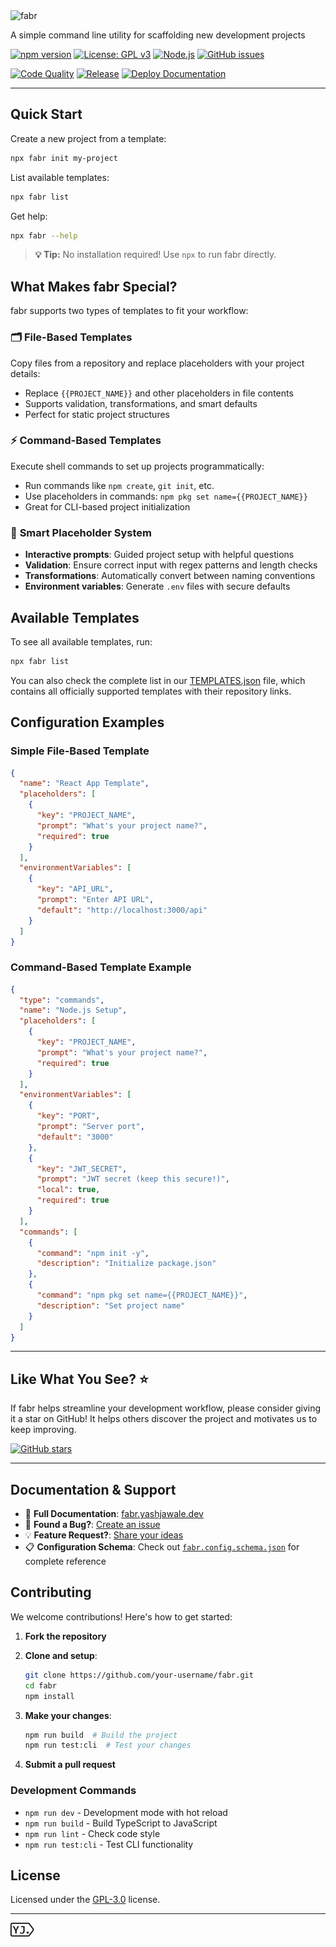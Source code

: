 <div align="">
  <img src="./website/public/favicon.svg" alt="fabr" width="120" height="120">
  
  A simple command line utility for scaffolding new development projects
  
  [![npm version](https://badge.fury.io/js/fabr.svg)](https://www.npmjs.com/package/fabr)
  [![License: GPL v3](https://img.shields.io/badge/License-GPLv3-blue.svg)](https://www.gnu.org/licenses/gpl-3.0)
  [![Node.js](https://img.shields.io/badge/Node.js-18%2B-green)](https://nodejs.org/)
  [![GitHub issues](https://img.shields.io/github/issues/yashjawale/fabr)](https://github.com/yashjawale/fabr/issues)
  
  [![Code Quality](https://github.com/yashjawale/fabr/actions/workflows/code-quality.yml/badge.svg)](https://github.com/yashjawale/fabr/actions/workflows/code-quality.yml)
  [![Release](https://github.com/yashjawale/fabr/actions/workflows/release.yml/badge.svg)](https://github.com/yashjawale/fabr/actions/workflows/release.yml)
  [![Deploy Documentation](https://github.com/yashjawale/fabr/actions/workflows/docs.yml/badge.svg)](https://github.com/yashjawale/fabr/actions/workflows/docs.yml)
  
</div>

---

## Quick Start

Create a new project from a template:

```bash
npx fabr init my-project
```

List available templates:

```bash
npx fabr list
```

Get help:

```bash
npx fabr --help
```

> **💡 Tip:** No installation required! Use `npx` to run fabr directly.

## What Makes fabr Special?

fabr supports two types of templates to fit your workflow:

### 🗂️ **File-Based Templates**
Copy files from a repository and replace placeholders with your project details:
- Replace `{{PROJECT_NAME}}` and other placeholders in file contents
- Supports validation, transformations, and smart defaults
- Perfect for static project structures

### ⚡ **Command-Based Templates**
Execute shell commands to set up projects programmatically:
- Run commands like `npm create`, `git init`, etc.
- Use placeholders in commands: `npm pkg set name={{PROJECT_NAME}}`
- Great for CLI-based project initialization

### 🔧 **Smart Placeholder System**
- **Interactive prompts**: Guided project setup with helpful questions
- **Validation**: Ensure correct input with regex patterns and length checks
- **Transformations**: Automatically convert between naming conventions
- **Environment variables**: Generate `.env` files with secure defaults

## Available Templates

To see all available templates, run:

```bash
npx fabr list
```

You can also check the complete list in our [TEMPLATES.json](./TEMPLATES.json) file, which contains all officially supported templates with their repository links.

## Configuration Examples

### Simple File-Based Template

```json
{
  "name": "React App Template",
  "placeholders": [
    {
      "key": "PROJECT_NAME",
      "prompt": "What's your project name?",
      "required": true
    }
  ],
  "environmentVariables": [
    {
      "key": "API_URL",
      "prompt": "Enter API URL",
      "default": "http://localhost:3000/api"
    }
  ]
}
```

### Command-Based Template Example

```json
{
  "type": "commands",
  "name": "Node.js Setup",
  "placeholders": [
    {
      "key": "PROJECT_NAME",
      "prompt": "What's your project name?",
      "required": true
    }
  ],
  "environmentVariables": [
    {
      "key": "PORT",
      "prompt": "Server port",
      "default": "3000"
    },
    {
      "key": "JWT_SECRET",
      "prompt": "JWT secret (keep this secure!)",
      "local": true,
      "required": true
    }
  ],
  "commands": [
    {
      "command": "npm init -y",
      "description": "Initialize package.json"
    },
    {
      "command": "npm pkg set name={{PROJECT_NAME}}",
      "description": "Set project name"
    }
  ]
}
```

---

## Like What You See? ⭐

If fabr helps streamline your development workflow, please consider giving it a star on GitHub! It helps others discover the project and motivates us to keep improving.

[![GitHub stars](https://img.shields.io/github/stars/yashjawale/fabr?style=social)](https://github.com/yashjawale/fabr)

---

## Documentation & Support

- 📖 **Full Documentation**: [fabr.yashjawale.dev](https://yashjawale.github.io/fabr)
- 🐛 **Found a Bug?**: [Create an issue](https://github.com/yashjawale/fabr/issues)
- 💡 **Feature Request?**: [Share your ideas](https://github.com/yashjawale/fabr/issues)
- 📋 **Configuration Schema**: Check out [`fabr.config.schema.json`](./fabr.config.schema.json) for complete reference

## Contributing

We welcome contributions! Here's how to get started:

1. **Fork the repository**
2. **Clone and setup**:
   ```bash
   git clone https://github.com/your-username/fabr.git
   cd fabr
   npm install
   ```

3. **Make your changes**:
   ```bash
   npm run build  # Build the project
   npm run test:cli  # Test your changes
   ```

4. **Submit a pull request**

### Development Commands

- `npm run dev` - Development mode with hot reload
- `npm run build` - Build TypeScript to JavaScript
- `npm run lint` - Check code style
- `npm run test:cli` - Test CLI functionality

## License

Licensed under the [GPL-3.0](LICENSE) license.

---

<a href="https://yashjawale.github.io/" target="_blank"><img style="height: 22px;" src="https://raw.githubusercontent.com/yashjawale/.github/main/docs/logo.svg" alt="Yash Jawale"/></a>
